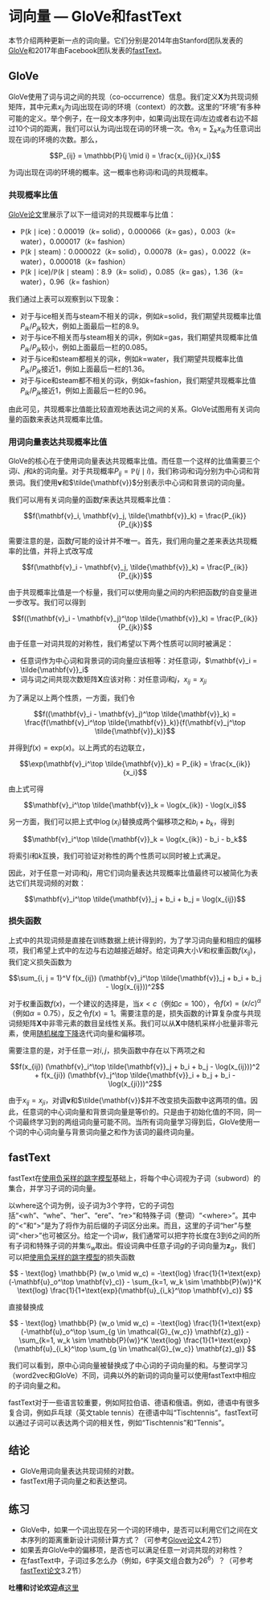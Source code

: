 # 词向量 — GloVe和fastText


本节介绍两种更新一点的词向量。它们分别是2014年由Stanford团队发表的[GloVe](https://nlp.stanford.edu/pubs/glove.pdf)和2017年由Facebook团队发表的[fastText](https://arxiv.org/pdf/1607.04606.pdf)。


## GloVe

GloVe使用了词与词之间的共现（co-occurrence）信息。我们定义$\mathbf{X}$为共现词频矩阵，其中元素$x_{ij}$为词$j$出现在词$i$的环境（context）的次数。这里的“环境”有多种可能的定义。举个例子，在一段文本序列中，如果词$j$出现在词$i$左边或者右边不超过10个词的距离，我们可以认为词$j$出现在词$i$的环境一次。令$x_i = \sum_k x_{ik}$为任意词出现在词$i$的环境的次数。那么，

$$P_{ij} = \mathbb{P}(j \mid i) = \frac{x_{ij}}{x_i}$$

为词$j$出现在词$i$的环境的概率。这一概率也称词$i$和词$j$的共现概率。


### 共现概率比值

[GloVe论文](https://nlp.stanford.edu/pubs/glove.pdf)里展示了以下一组词对的共现概率与比值：

* $\mathbb{P}(k \mid \text{ice})$：0.00019（$k$= solid），0.000066（$k$= gas），0.003（$k$= water），0.000017（$k$= fashion）
* $\mathbb{P}(k \mid \text{steam})$：0.000022（$k$= solid），0.00078（$k$= gas），0.0022（$k$= water），0.000018（$k$= fashion）
* $\mathbb{P}(k \mid \text{ice}) / \mathbb{P}(k \mid \text{steam})$：8.9（$k$= solid），0.085（$k$= gas），1.36（$k$= water），0.96（$k$= fashion）


我们通过上表可以观察到以下现象：

* 对于与ice相关而与steam不相关的词$k$，例如$k=$solid，我们期望共现概率比值$P_{ik}/P_{jk}$较大，例如上面最后一栏的8.9。
* 对于与ice不相关而与steam相关的词$k$，例如$k=$gas，我们期望共现概率比值$P_{ik}/P_{jk}$较小，例如上面最后一栏的0.085。
* 对于与ice和steam都相关的词$k$，例如$k=$water，我们期望共现概率比值$P_{ik}/P_{jk}$接近1，例如上面最后一栏的1.36。
* 对于与ice和steam都不相关的词$k$，例如$k=$fashion，我们期望共现概率比值$P_{ik}/P_{jk}$接近1，例如上面最后一栏的0.96。

由此可见，共现概率比值能比较直观地表达词之间的关系。GloVe试图用有关词向量的函数来表达共现概率比值。

### 用词向量表达共现概率比值

GloVe的核心在于使用词向量表达共现概率比值。而任意一个这样的比值需要三个词$i$、$j$和$k$的词向量。对于共现概率$P_{ij} = \mathbb{P}(j \mid i)$，我们称词$i$和词$j$分别为中心词和背景词。我们使用$\mathbf{v}$和$\tilde{\mathbf{v}}$分别表示中心词和背景词的词向量。

我们可以用有关词向量的函数$f$来表达共现概率比值：

$$f(\mathbf{v}_i, \mathbf{v}_j, \tilde{\mathbf{v}}_k) = \frac{P_{ik}}{P_{jk}}$$

需要注意的是，函数$f$可能的设计并不唯一。首先，我们用向量之差来表达共现概率的比值，并将上式改写成

$$f(\mathbf{v}_i - \mathbf{v}_j, \tilde{\mathbf{v}}_k) = \frac{P_{ik}}{P_{jk}}$$

由于共现概率比值是一个标量，我们可以使用向量之间的内积把函数$f$的自变量进一步改写。我们可以得到

$$f((\mathbf{v}_i - \mathbf{v}_j)^\top \tilde{\mathbf{v}}_k) = \frac{P_{ik}}{P_{jk}}$$

由于任意一对词共现的对称性，我们希望以下两个性质可以同时被满足：

* 任意词作为中心词和背景词的词向量应该相等：对任意词$i$，$\mathbf{v}_i = \tilde{\mathbf{v}}_i$
* 词与词之间共现次数矩阵$\mathbf{X}$应该对称：对任意词$i$和$j$，$x_{ij} = x_{ji}$

为了满足以上两个性质，一方面，我们令

$$f((\mathbf{v}_i - \mathbf{v}_j)^\top \tilde{\mathbf{v}}_k) = \frac{f(\mathbf{v}_i^\top \tilde{\mathbf{v}}_k)}{f(\mathbf{v}_j^\top \tilde{\mathbf{v}}_k)}$$

并得到$f(x) = \text{exp}(x)$。以上两式的右边联立，


$$\exp(\mathbf{v}_i^\top \tilde{\mathbf{v}}_k) = P_{ik} = \frac{x_{ik}}{x_i}$$

由上式可得

$$\mathbf{v}_i^\top \tilde{\mathbf{v}}_k = \log(x_{ik}) - \log(x_i)$$

另一方面，我们可以把上式中$\log(x_i)$替换成两个偏移项之和$b_i + b_k$，得到

$$\mathbf{v}_i^\top \tilde{\mathbf{v}}_k = \log(x_{ik}) - b_i - b_k$$

将索引$i$和$k$互换，我们可验证对称性的两个性质可以同时被上式满足。

因此，对于任意一对词$i$和$j$，用它们词向量表达共现概率比值最终可以被简化为表达它们共现词频的对数：

$$\mathbf{v}_i^\top \tilde{\mathbf{v}}_j + b_i + b_j = \log(x_{ij})$$


### 损失函数

上式中的共现词频是直接在训练数据上统计得到的，为了学习词向量和相应的偏移项，我们希望上式中的左边与右边越接近越好。给定词典大小$V$和权重函数$f(x_{ij})$，我们定义损失函数为

$$\sum_{i, j = 1}^V f(x_{ij}) (\mathbf{v}_i^\top \tilde{\mathbf{v}}_j + b_i + b_j - \log(x_{ij}))^2$$

对于权重函数$f(x)$，一个建议的选择是，当$x < c$（例如$c = 100$），令$f(x) = (x/c)^\alpha$（例如$\alpha = 0.75$），反之令$f(x) = 1$。需要注意的是，损失函数的计算复杂度与共现词频矩阵$\mathbf{X}$中非零元素的数目呈线性关系。我们可以从$\mathbf{X}$中随机采样小批量非零元素，使用[随机梯度下降](../chapter_optimization/gd-sgd-scratch.md)迭代词向量和偏移项。

需要注意的是，对于任意一对$i, j$，损失函数中存在以下两项之和

$$f(x_{ij}) (\mathbf{v}_i^\top \tilde{\mathbf{v}}_j + b_i + b_j - \log(x_{ij}))^2 + f(x_{ji}) (\mathbf{v}_j^\top \tilde{\mathbf{v}}_i + b_j + b_i - \log(x_{ji}))^2$$

由于$x_{ij} = x_{ji}$，对调$\mathbf{v}$和$\tilde{\mathbf{v}}$并不改变损失函数中这两项的值。因此，任意词的中心词向量和背景词向量是等价的。只是由于初始化值的不同，同一个词最终学习到的两组词向量可能不同。当所有词向量学习得到后，GloVe使用一个词的中心词向量与背景词向量之和作为该词的最终词向量。




## fastText


fastText在[使用负采样的跳字模型](word2vec.md)基础上，将每个中心词视为子词（subword）的集合，并学习子词的词向量。


以where这个词为例，设子词为3个字符，它的子词包括“&lt;wh”、“whe”、“her”、“ere”、“re&gt;”和特殊子词（整词）“&lt;where&gt;”。其中的“&lt;”和“&gt;”是为了将作为前后缀的子词区分出来。而且，这里的子词“her”与整词“&lt;her&gt;”也可被区分。给定一个词$w$，我们通常可以把字符长度在3到6之间的所有子词和特殊子词的并集$\mathcal{G}_w$取出。假设词典中任意子词$g$的子词向量为$\mathbf{z}_g$，我们可以把[使用负采样的跳字模型](word2vec.md)的损失函数


$$ - \text{log} \mathbb{P} (w_o \mid w_c) = -\text{log} \frac{1}{1+\text{exp}(-\mathbf{u}_o^\top \mathbf{v}_c)}  - \sum_{k=1, w_k \sim \mathbb{P}(w)}^K \text{log} \frac{1}{1+\text{exp}(\mathbf{u}_{i_k}^\top \mathbf{v}_c)} $$

直接替换成

$$ - \text{log} \mathbb{P} (w_o \mid w_c) = -\text{log} \frac{1}{1+\text{exp}(-\mathbf{u}_o^\top \sum_{g \in \mathcal{G}_{w_c}} \mathbf{z}_g)}  - \sum_{k=1, w_k \sim \mathbb{P}(w)}^K \text{log} \frac{1}{1+\text{exp}(\mathbf{u}_{i_k}^\top \sum_{g \in \mathcal{G}_{w_c}} \mathbf{z}_g)} $$

我们可以看到，原中心词向量被替换成了中心词的子词向量的和。与整词学习（word2vec和GloVe）不同，词典以外的新词的词向量可以使用fastText中相应的子词向量之和。

fastText对于一些语言较重要，例如阿拉伯语、德语和俄语。例如，德语中有很多复合词，例如乒乓球（英文table tennis）在德语中叫“Tischtennis”。fastText可以通过子词可以表达两个词的相关性，例如“Tischtennis”和“Tennis”。



## 结论

* GloVe用词向量表达共现词频的对数。
* fastText用子词向量之和表达整词。


## 练习

* GloVe中，如果一个词出现在另一个词的环境中，是否可以利用它们之间在文本序列的距离重新设计词频计算方式？（可参考[Glove论文](https://nlp.stanford.edu/pubs/glove.pdf)4.2节）
* 如果丢弃GloVe中的偏移项，是否也可以满足任意一对词共现的对称性？
* 在fastText中，子词过多怎么办（例如，6字英文组合数为$26^6$）？（可参考[fastText论文](https://arxiv.org/pdf/1607.04606.pdf)3.2节）



**吐槽和讨论欢迎点**[这里](https://discuss.gluon.ai/t/topic/4372)
